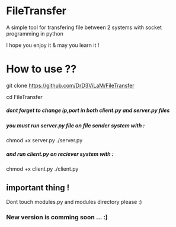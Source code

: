# FileTransfer
A simple tool for transfering file between 2 systems with socket programming in python

I hope you enjoy it & may you learn it !





# How to use ??
git clone https://github.com/DrD3ViLaM/FileTransfer

cd FileTransfer


##### dont forget to change ip,port in both client.py and server.py files
##### you must run server.py file on file sender system with :
chmod +x server.py
./server.py



##### and run client.py on reciever system with :
chmod +x client.py
./client.py

## important thing !

Dont touch modules.py and modules directory please :)

### New version is comming soon ... :)
